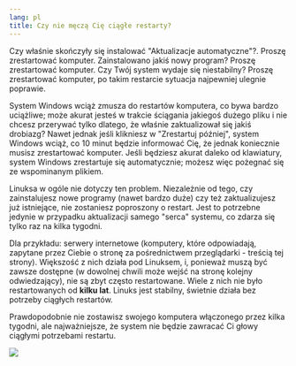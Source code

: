 ```yaml
---
lang: pl
title: Czy nie męczą Cię ciągłe restarty?
---
```


Czy właśnie skończyły się instalować "Aktualizacje automatyczne"?.
Proszę zrestartować komputer. Zainstalowano jakiś nowy program?
Proszę zrestartować komputer. Czy Twój system wydaje się niestabilny?
Proszę zrestartować komputer, po takim restarcie sytuacja najpewniej
ulegnie poprawie.

System Windows wciąż zmusza do restartów komputera, co bywa bardzo uciążliwe;
może akurat jesteś w trakcie ściągania jakiegoś dużego pliku i nie
chcesz przerywać tylko dlatego, że właśnie zaktualizował się jakiś
drobiazg? Nawet jednak jeśli klikniesz w "Zrestartuj później", system Windows
wciąż, co 10 minut będzie informować Cię, że jednak koniecznie musisz
zrestartować komputer. Jeśli będziesz akurat daleko od klawiatury, system Windows
zrestartuje się automatycznie; możesz więc pożegnać się ze wspominanym plikiem.

Linuksa w ogóle nie dotyczy ten problem. Niezależnie od tego, czy
zainstalujesz nowe programy (nawet bardzo duże) czy też zaktualizujesz
już istniejące, nie zostaniesz poproszony o restart. Jest to potrzebne
jedynie w przypadku aktualizacji samego "serca" systemu, co zdarza się
tylko raz na kilka tygodni.

Dla przykładu: serwery internetowe (komputery, które odpowiadają,
zapytane przez Ciebie o stronę za pośrednictwem przeglądarki - treścią
tej strony). Większość z nich działa pod Linuksem, i, ponieważ muszą być
zawsze dostępne (w dowolnej chwili może wejść na stronę kolejny
odwiedzający), nie są zbyt często restartowane. Wiele z nich nie było
restartowanych od <b>kilku lat</b>. Linuks jest stabilny, świetnie działa
bez potrzeby ciągłych restartów.

Prawdopodobnie nie zostawisz swojego komputera włączonego przez kilka
tygodni, ale najważniejsze, że system nie będzie zawracać Ci głowy
ciągłymi potrzebami restartu.

<img src="Images/reboot_all_the_time_thumb.png" />



